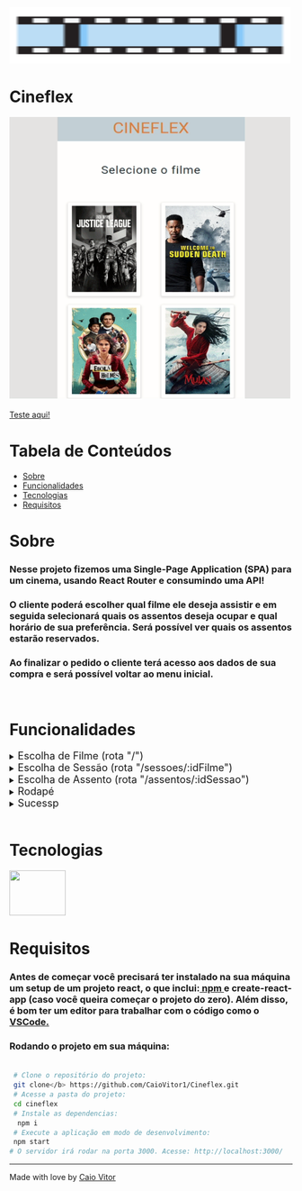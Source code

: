 <img height="100" width="500" src="./src/assets/cineflex.svg" /> <br>

# Cineflex
<img height="500" width="500" src="./src/assets/cineflex.gif"> <br> <br>
<a href='https://cineflex-aurfioan1-caiovitor1.vercel.app/'>  Teste aqui!</a>

# Tabela de Conteúdos

* [Sobre](#sobre)
* [Funcionalidades](#funcionalidades)
* [Tecnologias](#tecnologias)
* [Requisitos](#requisitos)

# Sobre
<h3> Nesse projeto fizemos uma Single-Page Application (SPA) para um cinema, usando React Router e consumindo uma API!</h3>
 <h3>O cliente poderá escolher qual filme ele deseja assistir e em seguida selecionará quais os assentos deseja ocupar e qual horário de sua preferência. Será possível ver quais os assentos estarão reservados.</h3>
<h3>  Ao finalizar o pedido o cliente terá acesso aos dados de sua compra e será possível voltar ao menu inicial.</h3> <br>


# Funcionalidades
<details>
    <summary><font size="4">Escolha de Filme (rota "/") </font></summary>
   <h3> -  Buscar as informações dos filmes pela API fornecida e exibir conforme layout fornecido</h3>
   <h3> -  Ao clicar em um filme, o usuário deve ser redirecionado para a rota "/sessoes/:idFilme", sendo :idFilme o id do filme clicado</h3> 

</details>

<details>
    <summary><font size="4">Escolha de Sessão (rota "/sessoes/:idFilme")</font></summary>
   <h3> -  A partir do id da URL, obtenha da API as sessões disponíveis para o filme e exiba conforme o layout fornecido</h3>
   <h3> -  Ao clicar em um filme, o usuário deve ser redirecionado para a rota "/sessoes/:idFilme", sendo :idFilme o id do filme clicado</h3> 

</details>

<details>
    <summary><font size="4">Escolha de Assento (rota "/assentos/:idSessao")</font></summary>
   <h3> -  A partir do id da sessão, buscar os dados da sessão da API e exibir o layout conforme fornecido</h3>
   <h3> -  Ao clicar em um assento disponível, o assento deve ser marcado como "Selecionado"</h3> 
   <h3> -  Ao clicar novamente em um assento selecionado, este deve voltar para "Disponível"</h3>
   <h3> -  Ao clicar em um assento indisponível, deverá ser exibido um alerta de "Esse assento não está disponível"</h3> 
    <h3> -  O usuário pode selecionar vários assentos</h3>
   <h3> -  O usuário deve poder inserir o nome e o CPF do comprador</h3> 
    <h3> -  Ao clicar em "Reservar assento(s)", o pedido deve ser enviado para o servidor e o usuário deve ser redirecionado para a rota "/sucesso".  Isso fará com os assentos marcados fiquem indisponíveis para outras marcações.</h3> 
</details>

<details>
    <summary><font size="4"> Rodapé</font></summary>
   <h3> -  Ao longo das telas de Sessão e Assento, deve ser exibido um rodapé com as informações do filme selecionado. Estas informações virão das chamadas à API em cada tela</h3>
  
</details>

<details>
    <summary><font size="4">Sucessp</font></summary>
   <h3> -  Implementar layout conforme fornecido, exibindo os dados do pedido feito</h3>
   <h3> -  Implementar layout conforme fornecido, exibindo os dados do pedido feito</h3> 

</details> <br>

# Tecnologias

<img  height="80" width="100" src="https://cdn.jsdelivr.net/gh/devicons/devicon/icons/react/react-original-wordmark.svg" /> <br>

# Requisitos
<h3> Antes de começar você precisará ter instalado na sua máquina um setup de um projeto react, o que inclui:<a href='https://www.devmedia.com.br/como-instalar-o-node-js-npm-e-o-react-no-windows/40329'> npm </a> e create-react-app (caso você queira começar o projeto do zero). Além disso, é bom ter um editor para trabalhar com o código como o <a href='https://code.visualstudio.com/download' > VSCode.</a> </h3>
<h3> <b>Rodando o projeto em sua máquina:</b> </h3>

```bash

 # Clone o repositório do projeto:
 git clone</b> https://github.com/CaioVitor1/Cineflex.git
 # Acesse a pasta do projeto:
 cd cineflex
 # Instale as dependencias:
  npm i
 # Execute a aplicação em modo de desenvolvimento: 
 npm start
# O servidor irá rodar na porta 3000. Acesse: http://localhost:3000/ 
```

---

Made with love by <a href='https://www.linkedin.com/in/caiovitor33/'> Caio Vitor </a>



    

